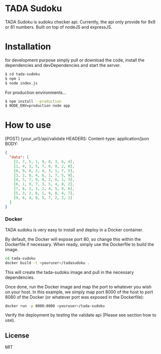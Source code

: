 # TADA Sudoku

TADA Sudoku is sudoku checker api. Currently, the api only provide for 9x9 or 81 numbers. Built on top of nodeJS and expressJS.

# Installation

for development purpose simply pull or download the code, install the dependencies and devDependencies and start the server.

```sh
$ cd tada-sudoku
$ npm i
$ node index.js
```

For production environments...

```sh
$ npm install --production
$ NODE_ENV=production node app
```

# How to use

[POST] {your_url}/api/validate
HEADERS:
Content-type: application/json
BODY:

```json
{
  "data": [
    [2, 7, 5, 1, 9, 8, 3, 6, 4],
    [1, 4, 3, 5, 7, 6, 9, 2, 8],
    [8, 9, 6, 2, 4, 3, 1, 7, 5],
    [3, 2, 8, 4, 6, 1, 7, 5, 9],
    [4, 5, 7, 9, 8, 2, 6, 1, 3],
    [6, 1, 9, 7, 3, 5, 4, 8, 2],
    [7, 8, 1, 3, 2, 4, 5, 9, 6],
    [5, 3, 2, 6, 1, 9, 8, 4, 7],
    [9, 6, 4, 8, 5, 7, 2, 3, 1]
  ]
}
```

### Docker

TADA sudoku is very easy to install and deploy in a Docker container.

By default, the Docker will expose port 80, so change this within the Dockerfile if necessary. When ready, simply use the Dockerfile to build the image.

```sh
cd tada-sudoku
docker build -t <youruser>/tadasudoku .
```

This will create the tada-sudoku image and pull in the necessary dependencies.

Once done, run the Docker image and map the port to whatever you wish on your host. In this example, we simply map port 8000 of the host to port 8080 of the Docker (or whatever port was exposed in the Dockerfile):

```sh
docker run -p 8000:8080 <youruser>/tada-sudoku
```

Verify the deployment by testing the validate api (Please see section how to use).

## License

MIT

